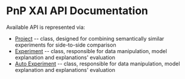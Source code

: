# PnP XAI API Documentation
Available API is represented via:

* [Project](project.md) -- class, designed for combining semantically similar experiments for side-to-side comparison
* [Experiment](experiment.md) -- class, responsible for data manipulation, model explanation and explanations' evaluation
* [Auto Experiment](auto_experiment.md) -- class, responsible for data manipulation, model explanation and explanations' evaluation
